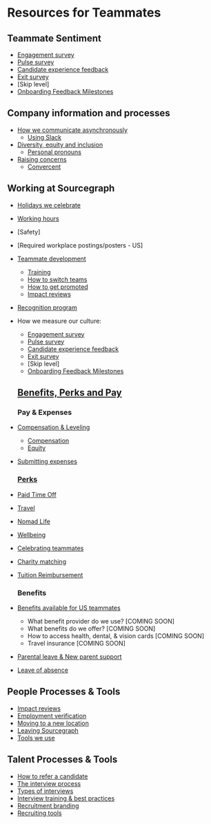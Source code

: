 # Resources for Teammates

## Teammate Sentiment

- [Engagement survey](people-ops/process/teammate-sentiment/engagement-survey.md)
- [Pulse survey](people-ops/process/teammate-sentiment/pulse-survey.md)
- [Candidate experience feedback](people-ops/process/teammate-sentiment/candidate-experience-feedback.md)
- [Exit survey](people-ops/process/teammate-sentiment/exit-survey.md)
- [Skip level]
- [Onboarding Feedback Milestones](../../company-info-and-process/onboarding/onboarding-feedback-milestones.md)

## Company information and processes

- [How we communicate asynchronously](../../company-info-and-process/communication/asynchronous-communication.md)
  - [Using Slack](../../company-info-and-process/communication/team_chat.md)
- [Diversity, equity and inclusion](../../company-info-and-process/diversity-equity-and-inclusion/index.md)
  - [Personal pronouns](../../company-info-and-process/diversity-equity-and-inclusion/personal-pronouns.md)
- [Raising concerns](../../company-info-and-process/communication/code_of_conduct.md#raising-concerns)
  - [Convercent](../../company-info-and-process/communication/convercent.md)

## Working at Sourcegraph

- [Holidays we celebrate](../../company-info-and-process/working-at-sourcegraph/holidays.md)
- [Working hours](../../company-info-and-process/working-at-sourcegraph/working-hours.md)
- [Safety]
- [Required workplace postings/posters - US]
- [Teammate development](../../company-info-and-process/working-at-sourcegraph/teammate-development/index.md)
  - [Training](../../company-info-and-process/working-at-sourcegraph/teammate-development/training/index.md)
  - [How to switch teams](../../company-info-and-process/working-at-sourcegraph/switching-teams.md)
  - [How to get promoted](../../company-info-and-process/working-at-sourcegraph/teammate-development/promotion.md)
  - [Impact reviews](people-ops/process/impact-reviews.md)
- [Recognition program](../../company-info-and-process/working-at-sourcegraph/recognition-program.md)
- How we measure our culture:

  - [Engagement survey](people-ops/process/teammate-sentiment/engagement-survey.md)
  - [Pulse survey](people-ops/process/teammate-sentiment/pulse-survey.md)
  - [Candidate experience feedback](people-ops/process/teammate-sentiment/candidate-experience-feedback.md)
  - [Exit survey](people-ops/process/teammate-sentiment/exit-survey.md)
  - [Skip level]
  - [Onboarding Feedback Milestones](../../company-info-and-process/onboarding/onboarding-feedback-milestones.md)

  ## [Benefits, Perks and Pay](../../benefits-pay-perks/benefits-perks/index.md)

  ### Pay & Expenses

- [Compensation & Leveling](people-ops/process/compensation-and-leveling/index.md)
  - [Compensation](../../benefits-pay-perks/pay-expenses/compensation/index.md)
  - [Equity](../../benefits-pay-perks/pay-expenses/compensation/index.md#sts=Equity)
- [Submitting expenses](../../benefits-pay-perks/pay-expenses/expenses/index.md)

  ### [Perks](../../benefits-pay-perks/benefits-perks/)

- [Paid Time Off](../../benefits-pay-perks/benefits-perks/time-off/index.md)
- [Travel](../../benefits-pay-perks/benefits-perks/travel/index.md)
- [Nomad Life](../../benefits-pay-perks/benefits-perks/nomad-life.md)
- [Wellbeing](../../benefits-pay-perks/benefits-perks/mental-health/index.md)
- [Celebrating teammates](../../benefits-pay-perks/benefits-perks/celebrate.md)
- [Charity matching](../../benefits-pay-perks/benefits-perks/charity-matching.md)
- [Tuition Reimbursement](../../benefits-pay-perks/benefits-perks/tuition-reimbursement.md)

  ### Benefits

- [Benefits available for US teammates](people-ops/tools/people-ops-faqs.md#q-what-benefits-and-plans-are-available-to-me)
  - What benefit provider do we use? [COMING SOON]
  - What benefits do we offer? [COMING SOON]
  - How to access health, dental, & vision cards [COMING SOON]
  - Travel insurance [COMING SOON]
- [Parental leave & New parent support](../../benefits-pay-perks/benefits-perks/parental-leave.md)
- [Leave of absence](../../benefits-pay-perks/benefits-perks/leave-of-absence.md)

## People Processes & Tools

- [Impact reviews](people-ops/process/impact-reviews.md)
- [Employment verification](people-ops/process/employment_verification.md)
- [Moving to a new location](people-ops/process/moving.md)
- [Leaving Sourcegraph](people-ops/process/leaving.md)
- [Tools we use](../../company-info-and-process/working-at-sourcegraph/teammate-development/training/tools/index.md)

## Talent Processes & Tools

- [How to refer a candidate](talent/process/identifying_candidates.md)
- [The interview process](talent/process/interview_process.md)
- [Types of interviews](talent/process/types_of_interviews.md)
- [Interview training & best practices](talent/tools/interview_training.md)
- [Recruitment branding](talent/process/recruitment_branding.md)
- [Recruiting tools](talent/tools/index.md)
